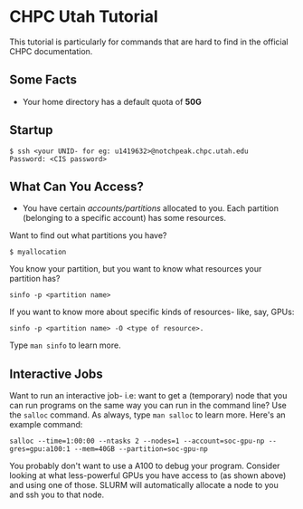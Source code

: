 # CHPC Utah Tutorial

This tutorial is particularly for commands that are hard to find in the official CHPC documentation.

## Some Facts

- Your home directory has a default quota of **50G**

## Startup

```
$ ssh <your UNID- for eg: u1419632>@notchpeak.chpc.utah.edu
Password: <CIS password>
```

## What Can You Access?

- You have certain *accounts/partitions* allocated to you. Each partition (belonging to a specific account) has some resources. 

Want to find out what partitions you have? 

```
$ myallocation
```

You know your partition, but you want to know what resources your partition has? 

```
sinfo -p <partition name>
```
If you want to know more about specific kinds of resources- like, say, GPUs:

```
sinfo -p <partition name> -O <type of resource>. 
```

Type `man sinfo` to learn more. 

## Interactive Jobs

Want to run an interactive job- i.e: want to get a (temporary) node that you can run programs on the same way you can run in the command line? Use the `salloc` command. As always, type `man salloc` to learn more. Here's an example command:

```
salloc --time=1:00:00 --ntasks 2 --nodes=1 --account=soc-gpu-np --gres=gpu:a100:1 --mem=40GB --partition=soc-gpu-np
```

You probably don't want to use a A100 to debug your program. Consider looking at what less-powerful GPUs you have access to (as shown above) and using one of those. SLURM will automatically allocate a node to you and ssh you to that node.
